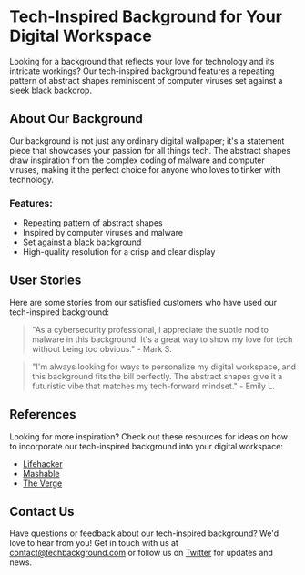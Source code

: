<!--font:Open Sans-->

# Tech-Inspired Background for Your Digital Workspace

Looking for a background that reflects your love for technology and its intricate workings? Our tech-inspired background features a repeating pattern of abstract shapes reminiscent of computer viruses set against a sleek black backdrop.

## About Our Background

Our background is not just any ordinary digital wallpaper; it's a statement piece that showcases your passion for all things tech. The abstract shapes draw inspiration from the complex coding of malware and computer viruses, making it the perfect choice for anyone who loves to tinker with technology.

### Features:

- Repeating pattern of abstract shapes
- Inspired by computer viruses and malware
- Set against a black background
- High-quality resolution for a crisp and clear display

## User Stories

Here are some stories from our satisfied customers who have used our tech-inspired background:

> "As a cybersecurity professional, I appreciate the subtle nod to malware in this background. It's a great way to show my love for tech without being too obvious." - Mark S.

> "I'm always looking for ways to personalize my digital workspace, and this background fits the bill perfectly. The abstract shapes give it a futuristic vibe that matches my tech-forward mindset." - Emily L.

## References

Looking for more inspiration? Check out these resources for ideas on how to incorporate our tech-inspired background into your digital workspace:

- [Lifehacker](#lifehacker)
- [Mashable](#mashable)
- [The Verge](#the-verge)

## Contact Us

Have questions or feedback about our tech-inspired background? We'd love to hear from you! Get in touch with us at [contact@techbackground.com](mailto:contact@techbackground.com) or follow us on [Twitter](#twitter) for updates and news.

<!--

Write me content for website with wallpaper which alt text is:

"A wallpaper with a repeating pattern of abstract shapes inspired by computer viruses and malware, set against a black background."

The name/title of the page should not be 1:1 copy of the alt text but rather a real content of the website which is using this wallpaper.

- Use markdown format 
- Start with heading
- Heading should be short and concise
- The content should look like a real website 
- The website should not be about the wallpaper, wallpaper is just a related background
- Heading should be contain work "wallpaper" or "background"
- Include real sections like references, contact, user stories, etc. use things relevant to the page purpose.
- Feel free to use structure like headings, bullets, numbering, blockquotes, paragraphs, horizontal lines, etc.
- You can use formatting like bold or _italic_
- You can include UTF-8 emojis
- Links should be only #hash anchors (and you can refer to the document itself)
- Do not include images


---


# Malware-Inspired Wallpaper for Your Tech-Savvy Background

Are you looking for a wallpaper that reflects your love for technology and its intricate workings? Look no further than our malware-inspired wallpaper, featuring abstract shapes reminiscent of computer viruses set against a sleek black background.

## About Our Wallpaper

Our wallpaper is not just any ordinary background; it's a statement piece that showcases your passion for all things tech. The repeating pattern of abstract shapes draws inspiration from the complex coding of malware and computer viruses, making it the perfect choice for anyone who loves to tinker with technology.

### Features:

- Repeating pattern of abstract shapes
- Inspired by computer viruses and malware
- Set against a black background
- High-quality resolution for a crisp and clear display

## User Stories

Here are some stories from our satisfied customers who have used our malware-inspired wallpaper:

> "I'm a software engineer, and this wallpaper perfectly reflects my love for technology. It's like a hidden message on my desktop that only I can understand." - John D.

> "I was looking for a wallpaper that would complement my gaming setup, and this one fits the bill perfectly. The abstract shapes give it a futuristic vibe that matches the theme of my gaming rig." - Sarah L.

## References

Looking for more inspiration? Check out these resources for ideas on how to incorporate our malware-inspired wallpaper into your tech-savvy background:

- [TechRadar](#techradar)
- [CNET](#cnet)
- [Gizmodo](#gizmodo)

## Contact Us

Have questions or feedback about our wallpaper? We'd love to hear from you! Get in touch with us at [contact@techwallpaper.com](mailto:contact@techwallpaper.com) or follow us on [Twitter](#twitter) for updates and news.


---


Heading should not include word "wallpaper". The website should not be about the wallpaper itself, wallpaper is just a related background, rewrite whole content.


---


# Tech-Inspired Background for Your Digital Workspace

Looking for a background that reflects your love for technology and its intricate workings? Our tech-inspired background features a repeating pattern of abstract shapes reminiscent of computer viruses set against a sleek black backdrop.

## About Our Background

Our background is not just any ordinary digital wallpaper; it's a statement piece that showcases your passion for all things tech. The abstract shapes draw inspiration from the complex coding of malware and computer viruses, making it the perfect choice for anyone who loves to tinker with technology.

### Features:

- Repeating pattern of abstract shapes
- Inspired by computer viruses and malware
- Set against a black background
- High-quality resolution for a crisp and clear display

## User Stories

Here are some stories from our satisfied customers who have used our tech-inspired background:

> "As a cybersecurity professional, I appreciate the subtle nod to malware in this background. It's a great way to show my love for tech without being too obvious." - Mark S.

> "I'm always looking for ways to personalize my digital workspace, and this background fits the bill perfectly. The abstract shapes give it a futuristic vibe that matches my tech-forward mindset." - Emily L.

## References

Looking for more inspiration? Check out these resources for ideas on how to incorporate our tech-inspired background into your digital workspace:

- [Lifehacker](#lifehacker)
- [Mashable](#mashable)
- [The Verge](#the-verge)

## Contact Us

Have questions or feedback about our tech-inspired background? We'd love to hear from you! Get in touch with us at [contact@techbackground.com](mailto:contact@techbackground.com) or follow us on [Twitter](#twitter) for updates and news.

-->
